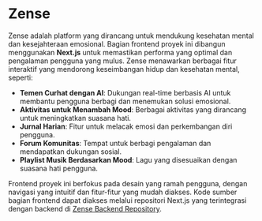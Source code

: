 # Zense

Zense adalah platform yang dirancang untuk mendukung kesehatan mental dan kesejahteraan emosional. Bagian frontend proyek ini dibangun menggunakan **Next.js** untuk memastikan performa yang optimal dan pengalaman pengguna yang mulus. Zense menawarkan berbagai fitur interaktif yang mendorong keseimbangan hidup dan kesehatan mental, seperti:

- **Temen Curhat dengan AI**: Dukungan real-time berbasis AI untuk membantu pengguna berbagi dan menemukan solusi emosional.
- **Aktivitas untuk Menambah Mood**: Berbagai aktivitas yang dirancang untuk meningkatkan suasana hati.
- **Jurnal Harian**: Fitur untuk melacak emosi dan perkembangan diri pengguna.
- **Forum Komunitas**: Tempat untuk berbagi pengalaman dan mendapatkan dukungan sosial.
- **Playlist Musik Berdasarkan Mood**: Lagu yang disesuaikan dengan suasana hati pengguna.
  
Frontend proyek ini berfokus pada desain yang ramah pengguna, dengan navigasi yang intuitif dan fitur-fitur yang mudah diakses. Kode sumber bagian frontend dapat diakses melalui repositori Next.js yang terintegrasi dengan backend di [Zense Backend Repository](https://github.com/shironxn/zense).
